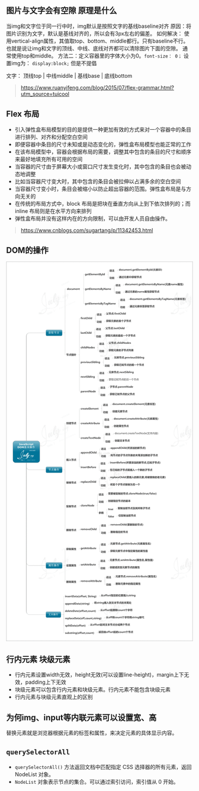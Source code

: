 ## 图片与文字会有空隙 原理是什么
当img和文字位于同一行中时，img默认是按照文字的基线baseline对齐
原因：将图片识别为文字，默认是基线对齐的，所以会有3px左右的偏差。
如何解决：
使用vertical-align属性，其值取top、bottom、middle都行。只有baseline不行。也就是说让img和文字的顶线、中线、底线对齐都可以清除图片下面的空隙。 通常使用top和middle。
方法二：定义容器里的字体大小为0。`font-size： 0；`
设置img为： `display:block;` 但是不提倡

文字： 顶线top | 中线middle | 基线base | 底线bottom
> https://www.ruanyifeng.com/blog/2015/07/flex-grammar.html?utm_source=tuicool
## Flex 布局
+ 引入弹性盒布局模型的目的是提供一种更加有效的方式来对一个容器中的条目进行排列、对齐和分配空白空间
+ 即便容器中条目的尺寸未知或是动态变化的，弹性盒布局模型也能正常的工作
+ 在该布局模型中，容器会根据布局的需要，调整其中包含的条目的尺寸和顺序来最好地填充所有可用的空间
+ 当容器的尺寸由于屏幕大小或窗口尺寸发生变化时，其中包含的条目也会被动态地调整
+ 比如当容器尺寸变大时，其中包含的条目会被拉伸以占满多余的空白空间
+ 当容器尺寸变小时，条目会被缩小以防止超出容器的范围。弹性盒布局是与方向无关的
+ 在传统的布局方式中，block 布局是把块在垂直方向从上到下依次排列的；而 inline 布局则是在水平方向来排列
+ 弹性盒布局并没有这样内在的方向限制，可以由开发人员自由操作。

> https://www.cnblogs.com/sugartang/p/11342453.html
## DOM的操作
![Image text](../img/DOM.gif)
## 行内元素 块级元素
+ 行内元素设置width无效，height无效(可以设置line-height)，margin上下无效，padding上下无效
+ 块级元素可以包含行内元素和块级元素。行内元素不能包含块级元素
+ 行内元素与块级元素直观上的区别
## 为何img、input等内联元素可以设置宽、高
替换元素就是浏览器根据元素的标签和属性，来决定元素的具体显示内容。
## `querySelectorAll`
+ `querySelectorAll()` 方法返回文档中匹配指定 CSS 选择器的所有元素，返回 NodeList 对象。
+ `NodeList` 对象表示节点的集合。可以通过索引访问，索引值从 0 开始。